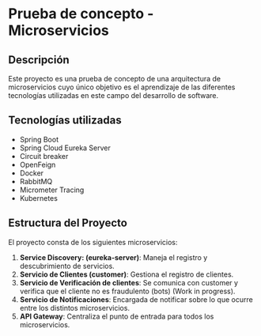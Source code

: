 # Prueba de concepto - Microservicios

## Descripción
Este proyecto es una prueba de concepto de una arquitectura de microservicios cuyo único objetivo es el aprendizaje de las 
diferentes tecnologías utilizadas en este campo del desarrollo de software.

## Tecnologías utilizadas
- Spring Boot
- Spring Cloud Eureka Server
- Circuit breaker
- OpenFeign
- Docker
- RabbitMQ
- Micrometer Tracing
- Kubernetes

## Estructura del Proyecto
El proyecto consta de los siguientes microservicios:

1. **Service Discovery: (eureka-server)**: Maneja el registro y descubrimiento de servicios.
2. **Servicio de Clientes (customer)**: Gestiona el registro de clientes.
3. **Servicio de Verificación de clientes**: Se comunica con customer y verifica que el cliente no es fraudulento (bots) (Work in progress).
4. **Servicio de Notificaciones**: Encargada de notificar sobre lo que ocurre entre los distintos microservicios.
5. **API Gateway**: Centraliza el punto de entrada para todos los microservicios.

